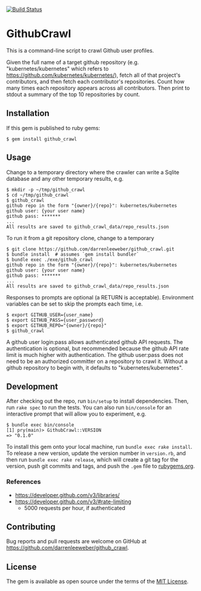 [![Build Status](https://travis-ci.org/darrenleeweber/github_crawl.svg?branch=master)](https://travis-ci.org/darrenleeweber/github_crawl)

# GithubCrawl

This is a command-line script to crawl Github user profiles.

Given the full name of a target github repository (e.g. "kubernetes/kubernetes" which refers to
https://github.com/kubernetes/kubernetes/), fetch all of that project's contributors, and then fetch
each contributor's repositories. Count how many times each repository appears across all contributors.
Then print to stdout a summary of the top 10 repositories by count.

## Installation

If this gem is published to ruby gems:

    $ gem install github_crawl

## Usage

Change to a temporary directory where the crawler can write a Sqlite database
and any other temporary results, e.g.


    $ mkdir -p ~/tmp/github_crawl
    $ cd ~/tmp/github_crawl
    $ github_crawl
    github repo in the form "{owner}/{repo}": kubernetes/kubernetes
    github user: {your user name}
    github pass: *******
    ...
    All results are saved to github_crawl_data/repo_results.json

To run it from a git repository clone, change to a temporary

    $ git clone https://github.com/darrenleeweber/github_crawl.git
    $ bundle install  # assumes `gem install bundler`
    $ bundle exec ./exe/github_crawl 
    github repo in the form "{owner}/{repo}": kubernetes/kubernetes
    github user: {your user name}
    github pass: *******
    ...
    All results are saved to github_crawl_data/repo_results.json

Responses to prompts are optional (a RETURN is acceptable).  Environment variables can be
set to skip the prompts each time, i.e.

    $ export GITHUB_USER={user_name}
    $ export GITHUB_PASS={user_password}
    $ export GITHUB_REPO="{owner}/{repo}"
    $ github_crawl

A github user login:pass allows authenticated github API requests.  The authentication is
optional, but recommended because the github API rate limit is much higher with authentication.
The github user:pass does not need to be an authorized committer on a repository to crawl it.
Without a github repository to begin with, it defaults to "kubernetes/kubernetes".

## Development

After checking out the repo, run `bin/setup` to install dependencies.
Then, run `rake spec` to run the tests. You can also run `bin/console`
for an interactive prompt that will allow you to experiment, e.g.

    $ bundle exec bin/console 
    [1] pry(main)> GithubCrawl::VERSION
    => "0.1.0"

To install this gem onto your local machine, run `bundle exec rake install`.
To release a new version, update the version number in `version.rb`, and then
run `bundle exec rake release`, which will create a git tag for the version,
push git commits and tags, and push the `.gem` file to [rubygems.org](https://rubygems.org).

### References

- https://developer.github.com/v3/libraries/
- https://developer.github.com/v3/#rate-limiting
  - 5000 requests per hour, if authenticated

## Contributing

Bug reports and pull requests are welcome on GitHub at https://github.com/darrenleeweber/github_crawl.

## License

The gem is available as open source under the terms of the [MIT License](https://opensource.org/licenses/MIT).
